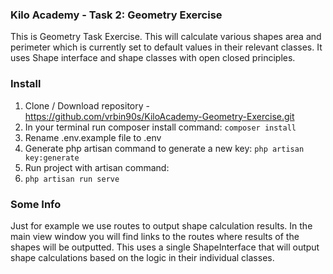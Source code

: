 ### Kilo Academy - Task 2: Geometry Exercise
This is Geometry Task Exercise. This will calculate various shapes area and perimeter which is currently set to default values in their relevant classes. It uses Shape interface and shape classes with open closed principles.

### Install

1. Clone / Download repository - https://github.com/vrbin90s/KiloAcademy-Geometry-Exercise.git
2. In your terminal run composer install command:
   ``composer install``
3. Rename .env.example file to .env
4. Generate php artisan command to generate a new key:
   ``php artisan key:generate``
5. Run project with artisan command:
6. ``php artisan run serve``

### Some Info

Just for example we use routes to output shape calculation results. In the main view window you will find links to the routes where results of the shapes will be outputted. This uses a single ShapeInterface that will output shape calculations based on the logic in their individual classes.

